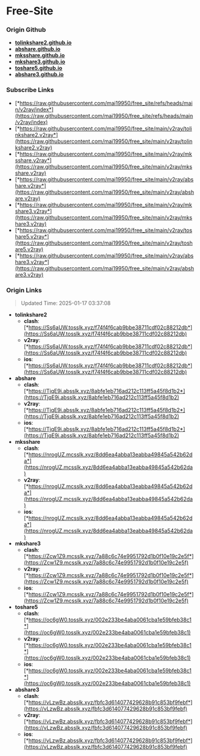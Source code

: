 # Free-Site

### Origin Github

- [**tolinkshare2.github.io**](https://github.com/tolinkshare2/tolinkshare2.github.io)
- [**abshare.github.io**](https://github.com/abshare/abshare.github.io)
- [**mksshare.github.io**](https://github.com/mksshare/mksshare.github.io)
- [**mkshare3.github.io**](https://github.com/mkshare3/mkshare3.github.io)
- [**toshare5.github.io**](https://github.com/toshare5/toshare5.github.io)
- [**abshare3.github.io**](https://github.com/abshare3/abshare3.github.io)

### Subscribe Links

- [*https://raw.githubusercontent.com/mai19950/free_site/refs/heads/main/v2ray/index*](https://raw.githubusercontent.com/mai19950/free_site/refs/heads/main/v2ray/index)
- [*https://raw.githubusercontent.com/mai19950/free_site/main/v2ray/tolinkshare2.v2ray*](https://raw.githubusercontent.com/mai19950/free_site/main/v2ray/tolinkshare2.v2ray)
- [*https://raw.githubusercontent.com/mai19950/free_site/main/v2ray/mksshare.v2ray*](https://raw.githubusercontent.com/mai19950/free_site/main/v2ray/mksshare.v2ray)
- [*https://raw.githubusercontent.com/mai19950/free_site/main/v2ray/abshare.v2ray*](https://raw.githubusercontent.com/mai19950/free_site/main/v2ray/abshare.v2ray)
- [*https://raw.githubusercontent.com/mai19950/free_site/main/v2ray/mkshare3.v2ray*](https://raw.githubusercontent.com/mai19950/free_site/main/v2ray/mkshare3.v2ray)
- [*https://raw.githubusercontent.com/mai19950/free_site/main/v2ray/toshare5.v2ray*](https://raw.githubusercontent.com/mai19950/free_site/main/v2ray/toshare5.v2ray)
- [*https://raw.githubusercontent.com/mai19950/free_site/main/v2ray/abshare3.v2ray*](https://raw.githubusercontent.com/mai19950/free_site/main/v2ray/abshare3.v2ray)

### Origin Links

> Updated Time: 2025-01-17 03:37:08

- **tolinkshare2**
  - **clash**: [*https://Ss6aUW.tosslk.xyz/f74f4f6cab9bbe38711cdf02c88212db*](https://Ss6aUW.tosslk.xyz/f74f4f6cab9bbe38711cdf02c88212db)
  - **v2ray**: [*https://Ss6aUW.tosslk.xyz/f74f4f6cab9bbe38711cdf02c88212db*](https://Ss6aUW.tosslk.xyz/f74f4f6cab9bbe38711cdf02c88212db)
  - **ios**: [*https://Ss6aUW.tosslk.xyz/f74f4f6cab9bbe38711cdf02c88212db*](https://Ss6aUW.tosslk.xyz/f74f4f6cab9bbe38711cdf02c88212db)
- **abshare**
  - **clash**: [*https://TjqE9i.absslk.xyz/8abfe1eb716ad212c113ff5a45f8d1b2*](https://TjqE9i.absslk.xyz/8abfe1eb716ad212c113ff5a45f8d1b2)
  - **v2ray**: [*https://TjqE9i.absslk.xyz/8abfe1eb716ad212c113ff5a45f8d1b2*](https://TjqE9i.absslk.xyz/8abfe1eb716ad212c113ff5a45f8d1b2)
  - **ios**: [*https://TjqE9i.absslk.xyz/8abfe1eb716ad212c113ff5a45f8d1b2*](https://TjqE9i.absslk.xyz/8abfe1eb716ad212c113ff5a45f8d1b2)
- **mksshare**
  - **clash**: [*https://nrogUZ.mcsslk.xyz/8dd6ea4abba13eabba49845a542b62da*](https://nrogUZ.mcsslk.xyz/8dd6ea4abba13eabba49845a542b62da)
  - **v2ray**: [*https://nrogUZ.mcsslk.xyz/8dd6ea4abba13eabba49845a542b62da*](https://nrogUZ.mcsslk.xyz/8dd6ea4abba13eabba49845a542b62da)
  - **ios**: [*https://nrogUZ.mcsslk.xyz/8dd6ea4abba13eabba49845a542b62da*](https://nrogUZ.mcsslk.xyz/8dd6ea4abba13eabba49845a542b62da)
- **mkshare3**
  - **clash**: [*https://Zcw1Z9.mcsslk.xyz/7a88c6c74e9951792d1b0f10e19c2e5f*](https://Zcw1Z9.mcsslk.xyz/7a88c6c74e9951792d1b0f10e19c2e5f)
  - **v2ray**: [*https://Zcw1Z9.mcsslk.xyz/7a88c6c74e9951792d1b0f10e19c2e5f*](https://Zcw1Z9.mcsslk.xyz/7a88c6c74e9951792d1b0f10e19c2e5f)
  - **ios**: [*https://Zcw1Z9.mcsslk.xyz/7a88c6c74e9951792d1b0f10e19c2e5f*](https://Zcw1Z9.mcsslk.xyz/7a88c6c74e9951792d1b0f10e19c2e5f)
- **toshare5**
  - **clash**: [*https://oc6gW0.tosslk.xyz/002e233be4aba0061cba1e59bfeb38c1*](https://oc6gW0.tosslk.xyz/002e233be4aba0061cba1e59bfeb38c1)
  - **v2ray**: [*https://oc6gW0.tosslk.xyz/002e233be4aba0061cba1e59bfeb38c1*](https://oc6gW0.tosslk.xyz/002e233be4aba0061cba1e59bfeb38c1)
  - **ios**: [*https://oc6gW0.tosslk.xyz/002e233be4aba0061cba1e59bfeb38c1*](https://oc6gW0.tosslk.xyz/002e233be4aba0061cba1e59bfeb38c1)
- **abshare3**
  - **clash**: [*https://vLzwBz.absslk.xyz/fbfc3d614077429628b91c853bf9febf*](https://vLzwBz.absslk.xyz/fbfc3d614077429628b91c853bf9febf)
  - **v2ray**: [*https://vLzwBz.absslk.xyz/fbfc3d614077429628b91c853bf9febf*](https://vLzwBz.absslk.xyz/fbfc3d614077429628b91c853bf9febf)
  - **ios**: [*https://vLzwBz.absslk.xyz/fbfc3d614077429628b91c853bf9febf*](https://vLzwBz.absslk.xyz/fbfc3d614077429628b91c853bf9febf)
